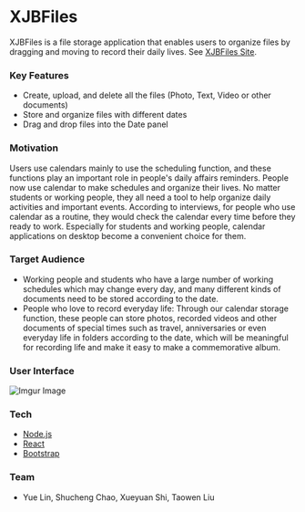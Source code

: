 # XJBFiles

XJBFiles is a file storage application that enables users to organize files by dragging and moving to record their daily lives. 
See [XJBFiles Site]().

### Key Features
- Create, upload, and delete all the files (Photo, Text, Video or other documents)
- Store and organize files with different dates
- Drag and drop files into the Date panel

### Motivation
Users use calendars mainly to use the scheduling function, and these functions play an important role in people's daily affairs reminders. People now use calendar to make schedules and organize their lives. No matter students or working people, they all need a tool to help organize daily activities and important events. According to interviews, for people who use calendar as a routine, they would check the calendar every time before they ready to work. Especially for students and working people, calendar applications on desktop become a convenient choice for them.

### Target Audience
- Working people and students who have a large number of working schedules which may change every day, and many different kinds of documents need to be stored according to the date.
- People who love to record everyday life: Through our calendar storage function, these people can store photos, recorded videos and other documents of special times such as travel, anniversaries or even everyday life in folders according to the date, which will be meaningful for recording life and make it easy to make a commemorative album.

### User Interface
![Imgur Image](https://i.imgur.com/s8fqKjy.jpg)

### Tech
* [Node.js] 
* [React] 
* [Bootstrap] 

### Team
- Yue Lin, Shucheng Chao, Xueyuan Shi, Taowen Liu


[//]: # (These are reference links used in the body of this note and get stripped out when the markdown processor does its job. There is no need to format nicely because it shouldn't be seen. Thanks SO - http://stackoverflow.com/questions/4823468/store-comments-in-markdown-syntax)


   [Node.js]: <http://nodejs.org>
   [Bootstrap]: <https://getbootstrap.com/>
   [React]:<https://reactjs.org/>

